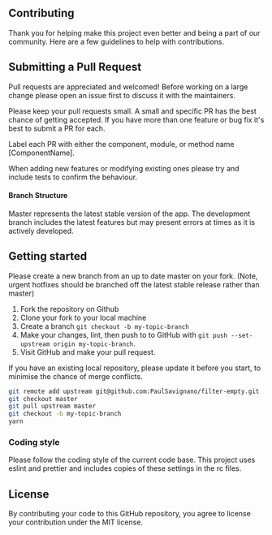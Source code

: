 ## Contributing

Thank you for helping make this project even better and being a part of our community. Here are a few guidelines to help with contributions.

## Submitting a Pull Request

Pull requests are appreciated and welcomed! Before working on a large change please open an issue first to discuss it with the maintainers.

Please keep your pull requests small. A small and specific PR has the best chance of getting accepted. If you have more than one feature or bug fix it's best to submit a PR for each.

Label each PR with either the component, module, or method name [ComponentName].

When adding new features or modifying existing ones please try and include tests to confirm the behaviour.

#### Branch Structure

Master represents the latest stable version of the app. The development branch includes the latest features but may present errors at times as it is actively developed.

## Getting started

Please create a new branch from an up to date master on your fork. (Note, urgent hotfixes should be branched off the latest stable release rather than master)

1. Fork the repository on Github
2. Clone your fork to your local machine
3. Create a branch `git checkout -b my-topic-branch`
4. Make your changes, lint, then push to to GitHub with `git push --set-upstream origin my-topic-branch`.
5. Visit GitHub and make your pull request.

If you have an existing local repository, please update it before you start, to minimise the chance of merge conflicts.

```sh
git remote add upstream git@github.com:PaulSavignano/filter-empty.git
git checkout master
git pull upstream master
git checkout -b my-topic-branch
yarn
```

### Coding style

Please follow the coding style of the current code base. This project uses eslint and prettier and includes copies of these settings in the rc files.

## License

By contributing your code to this GitHub repository, you agree to license your contribution under the MIT license.

